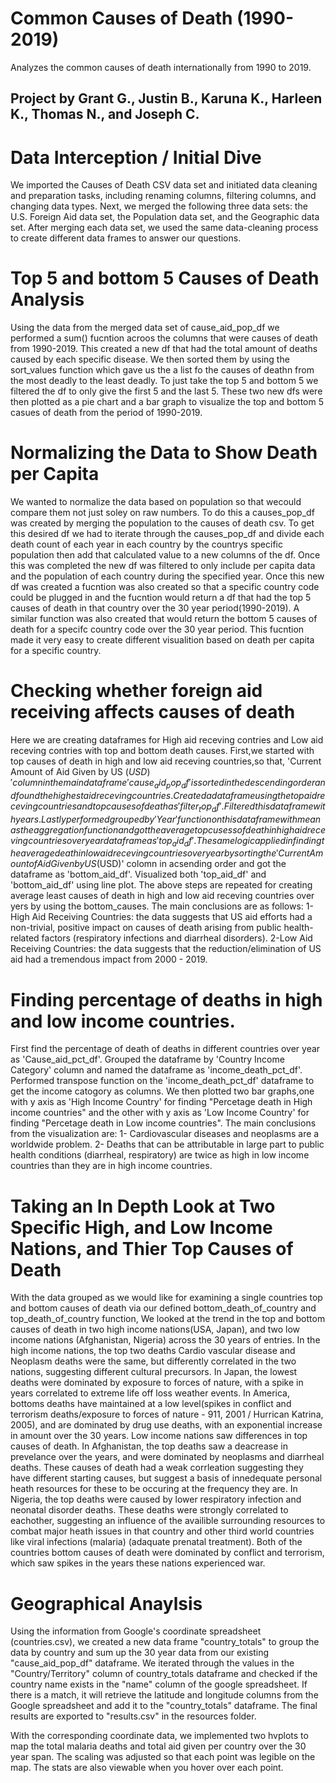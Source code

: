 # Common Causes of Death (1990-2019)
Analyzes the common causes of death internationally from 1990 to 2019.

## Project by Grant G., Justin B., Karuna K., Harleen K., Thomas N., and Joseph C.

# Data Interception / Initial Dive
We imported the Causes of Death CSV data set and initiated data cleaning and preparation tasks, including renaming columns, filtering columns, and changing data types. Next, we merged the following three data sets: the U.S. Foreign Aid data set, the Population data set, and the Geographic data set. After merging each data set, we used the same data-cleaning process to create different data frames to answer our questions.

# Top 5 and bottom 5 Causes of Death Analysis
Using the data from the merged data set of cause_aid_pop_df we performed a sum() fucntion acroos the columns that were causes of death from 1990-2019. This created a new df that had the total amount of deaths caused by each specific disease. We then sorted them by using the sort_values function which gave us the a list fo the causes of deathn from the most deadly to the least deadly. To just take the top 5 and bottom 5 we filtered the df to only give the first 5 and the last 5. These two new dfs were then plotted as a pie chart and a bar graph to visualize the top and bottom 5 casues of death from the period of 1990-2019.

# Normalizing the Data to Show Death per Capita 
We wanted to normalize the data based on population so that wecould compare them not just soley on raw numbers. To do this a causes_pop_df was created by merging the population to the causes of death csv. To get this desired df we had to iterate through the causes_pop_df and divide each death count of each year in each country by the countrys specific population then add that calculated value to a new columns of the df. Once this was completed the new df was filtered to only include per capita data and the population of each country during the specified year. Once this new df was created a fucntion was also created so that a specific country code could be plugged in and the fucntion would return a df that had the top 5 causes of death in that country over the 30 year period(1990-2019). A similar function was also created that would return the bottom 5 causes of death for a specifc country code over the 30 year period. This fucntion made it very easy to create different visualition based on death per capita for a specific country.

# Checking whether foreign aid receiving affects causes of death
Here we are creating dataframes for High aid receving contries and Low aid receving contries with top and bottom death causes. First,we started with top causes of death in high and low aid receving countries,so that, 'Current Amount of Aid Given by US ($USD)' column in the main dataframe 'cause_aid_pop_df' is sorted in the descending order and found the highest aid receving countries. Created a dataframe using the top aid receving countries and top causes of death as 'filter_top_df'. Filtered this data frame with years. Lastly performed  grouped by 'Year' function on this dataframe with mean as the aggregation function and got the average top cusess of  death in high aid receving countries over year dataframe as 'top_aid_df'.The same logic applied in finding the average death in low aid receving countries over year by sorting the 'Current Amount of Aid Given by US ($USD)' colomn in acsending order and got the dataframe as 'bottom_aid_df'. Visualized both 'top_aid_df' and 'bottom_aid_df' using line plot. The above steps are repeated for creating average least causes of death in high and low aid receving countries over yers by using the bottom_causes. The main conclusions are as follows: 1-High Aid Receiving Countries: the data suggests that US aid efforts had a non-trivial, positive impact on causes of death arising from public health-related factors  (respiratory infections and diarrheal disorders). 2-Low Aid Receiving Countries: the data suggests that the reduction/elimination of US aid had a tremendous impact from 2000 - 2019.

# Finding percentage of deaths in high and low income countries.
First find the percentage of death of deaths in different countries over year as 'Cause_aid_pct_df'. Grouped the dataframe by 'Country Income Category' column and named the dataframe as 'income_death_pct_df'. Performed transpose function on the 'income_death_pct_df' dataframe to get the income catogory as columns. We then plotted two bar graphs,one with y axis as 'High Income Country' for finding "Percetage death in High income countries" and the other with y axis as 'Low Income Country' for finding "Percetage death in Low income countries". The main conclusions from the visualization are: 1-  Cardiovascular diseases and neoplasms are a worldwide problem. 2- Deaths that can be attributable in large part to public health conditions (diarrheal, respiratory) are twice as high in low income countries than they are in high income countries.

# Taking an In Depth Look at Two Specific High, and Low Income Nations, and Thier Top Causes of Death 
With the data grouped as we would like for examining a single countries top and bottom causes of death via our defined bottom_death_of_country and top_death_of_country function, We looked at the trend in the top and bottom causes of death in two high income nations(USA, Japan), and two low income nations (Afghanistan, Nigeria) across the 30 years of entries. In the high income nations, the top two deaths Cardio vascular disease and Neoplasm deaths were the same, but differently correlated in the two nations, suggesting different cultural precursors. In Japan, the lowest deaths were dominated by exposure to forces of nature, with a spike in years correlated to extreme life off loss weather events. In America, bottoms deaths have maintained at a low level(spikes in conflict and terrorism deaths/exposure to forces of nature - 911, 2001 / Hurrican Katrina, 2005), and are dominated by drug use deaths, with an exponential increase in amount over the 30 years. Low income nations saw differences in top causes of death. In Afghanistan, the top deaths saw a deacrease in prevelance over the years, and were dominated by neoplasms and diarrheal deaths. These causes of death had a weak corrleation suggesting they have different starting causes, but suggest a basis of innedequate personal heath resources for these to be occuring at the frequency they are. In Nigeria, the top deaths were caused by lower respiratory infection and neonatal disorder deaths. These deaths were strongly correlated to eachother, suggesting an influence of the availible surrounding resources to combat major heath issues in that country and other third world countries like viral infections (malaria) (adaquate prenatal treatment). Both of the countries bottom causes of death were dominated by conflict and terrorism, which saw spikes in the years these nations experienced war. 

# Geographical Anaylsis
Using the information from Google's coordinate spreadsheet (countries.csv), we created a new data frame "country_totals" to group the data by country and sum up the 30 year data from our existing "cause_aid_pop_df" dataframe. We iterated through the values in the "Country/Territory" column of country_totals dataframe and checked if the country name exists in the "name" column of the google spreadsheet. If there is a match, it will retrieve the latitude and longitude columns from the Google spreadsheet and add it to the "country_totals" dataframe. The final results are exported to "results.csv" in the resources folder.

With the corresponding coordinate data, we implemented two hvplots to map the total malaria deaths and total aid given per country over the 30 year span. The scaling was adjusted so that each point was legible on the map. The stats are also viewable when you hover over each point.
